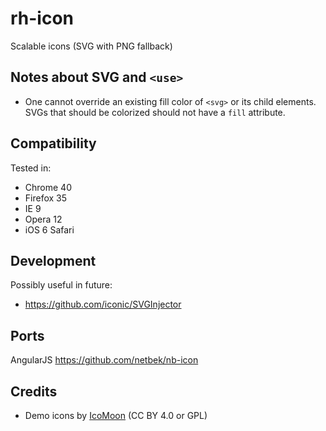 # rh-icon

Scalable icons (SVG with PNG fallback)

## Notes about SVG and `<use>`

* One cannot override an existing fill color of `<svg>` or its child elements. SVGs that should be colorized should not have a `fill` attribute.

## Compatibility

Tested in:

* Chrome 40
* Firefox 35
* IE 9
* Opera 12
* iOS 6 Safari

## Development

Possibly useful in future:

* https://github.com/iconic/SVGInjector

## Ports

AngularJS https://github.com/netbek/nb-icon

## Credits

* Demo icons by [IcoMoon](https://icomoon.io) (CC BY 4.0 or GPL)
